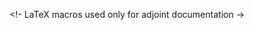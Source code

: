 <!----------------------------------------------------->
<!- LaTeX macros used only for adjoint documentation  ->
<!----------------------------------------------------->
$$
   \newcommand{\vb}{\mathbf}
   \newcommand{\wt}{\widetilde}
   \newcommand{\mc}{\mathcal}
   \newcommand{\bmc}[1]{\boldsymbol{\mathcal{#1}}}
   \newcommand{\sup}[1]{^{\text{#1}}}
   \newcommand{\sups}[1]{^{\text{#1}}}
   \newcommand{\sub}[1]{_{\text{#1}}}
   \newcommand{\subs}[1]{_{\text{#1}}}
   \newcommand{\pard}[2]{\frac{\partial #1}{\partial #2}}
   \newcommand{\VMV}[3]{ \Big\langle #1 \Big| #2 \Big| #3 \Big\rangle}
$$

<style>
.superfences-tabs {
  display: flex;
  position: relative;
  flex-wrap: wrap;
}

.superfences-tabs .highlight {
  background: #ddd;
}

.superfences-tabs .superfences-content {
  display: none;
  order: 99;
  width: 100%;
}

.superfences-tabs label {
  width: auto;
  margin: 0 0.5em;
  padding: 0.25em;
  font-size: 120%;
  cursor: pointer;
}

.superfences-tabs input {
  position: absolute;
  opacity: 0;
}

.superfences-tabs input:nth-child(n+1) {
  color: #333333;
}

.superfences-tabs input:nth-child(n+1):checked + label {
    color: #FF5252;
}

.superfences-tabs input:nth-child(n+1):checked + label + .superfences-content {
    display: block;
}
</style>
